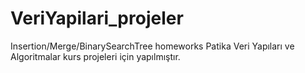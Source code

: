 # VeriYapilari_projeler
Insertion/Merge/BinarySearchTree homeworks
Patika Veri Yapıları ve Algoritmalar kurs projeleri için yapılmıştır.
